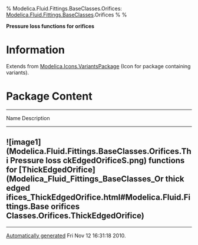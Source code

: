 % Modelica.Fluid.Fittings.BaseClasses.Orifices:
  [Modelica.Fluid.Fittings.BaseClasses](Modelica_Fluid_Fittings_BaseClasses.html#Modelica.Fluid.Fittings.BaseClasses).Orifices
% 
% 

**Pressure loss functions for orifices**

Information
===========

Extends from
[Modelica.Icons.VariantsPackage](Modelica_Icons_VariantsPackage.html#Modelica.Icons.VariantsPackage)
(Icon for package containing variants).

Package Content
===============

  ------------------------------------------------------------------------
  Name                                                       Description
  ---------------------------------------------------------- -------------
  ![image1](Modelica.Fluid.Fittings.BaseClasses.Orifices.Thi Pressure loss
  ckEdgedOrificeS.png)                                       functions for
  [ThickEdgedOrifice](Modelica_Fluid_Fittings_BaseClasses_Or thick edged
  ifices_ThickEdgedOrifice.html#Modelica.Fluid.Fittings.Base orifices
  Classes.Orifices.ThickEdgedOrifice)                        
  ------------------------------------------------------------------------

* * * * *

[Automatically generated](http://www.3ds.com/) Fri Nov 12 16:31:18 2010.
